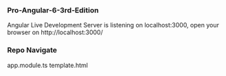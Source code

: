 ### Pro-Angular-6-3rd-Edition

Angular Live Development Server is listening on localhost:3000, open your browser on
http://localhost:3000/

### Repo Navigate

app.module.ts
template.html
